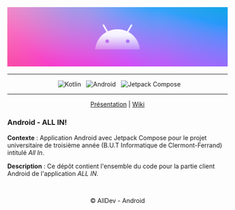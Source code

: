 <div align="center">

  <img src="doc/Banner-AllIn.png" />
    
---

&nbsp; ![Kotlin](https://img.shields.io/badge/Kotlin-B125EA.svg?style=for-the-badge&logo=Kotlin&logoColor=white)
&nbsp; ![Android](https://img.shields.io/badge/Android-A4C639.svg?style=for-the-badge&logo=Android&logoColor=white)
&nbsp; ![Jetpack Compose](https://img.shields.io/badge/Compose-4286F5.svg?style=for-the-badge&logo=JetpackCompose&logoColor=white)

---

[Présentation](#android---all-in) | [Wiki](https://codefirst.iut.uca.fr/git/AllDev/Gestion_de_projet/wiki)

</div>

### Android - ALL IN!

**Contexte** : Application Android avec Jetpack Compose pour le projet universitaire de troisième année (B.U.T Informatique de Clermont-Ferrand) intitulé *All In*.
</br>

**Description** : Ce dépôt contient l'ensemble du code pour la partie client Android de l'application *ALL IN*.
</br>

<img src="" />

<div align="center">

© AllDev - Android

</div>